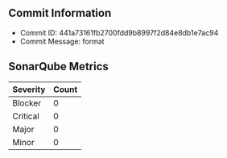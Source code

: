 ## Commit Information
- Commit ID: 441a73161fb2700fdd9b8997f2d84e8db1e7ac94
- Commit Message: format
## SonarQube Metrics
| Severity | Count |
|----------|-------|
| Blocker  | 0 |
| Critical | 0 |
| Major    | 0 |
| Minor    | 0 |
